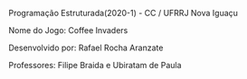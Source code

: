 Programação Estruturada(2020-1) - CC / UFRRJ Nova Iguaçu

Nome do Jogo: Coffee Invaders

Desenvolvido por: Rafael Rocha Aranzate

Professores: Filipe Braida e Ubiratam de Paula
